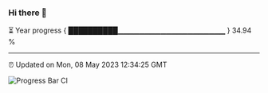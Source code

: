 ### Hi there 👋

⏳ Year progress { ██████████▁▁▁▁▁▁▁▁▁▁▁▁▁▁▁▁▁▁▁▁ } 34.94 %

---

⏰ Updated on Mon, 08 May 2023 12:34:25 GMT

![Progress Bar CI](https://github.com/ZhaoGui/ZhaoGui/workflows/Progress%20Bar%20CI/badge.svg)
